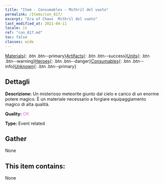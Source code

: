 ```yaml
---
title: "Item - Consumables - Mithril del vuoto"
permalink: /Items/con_817/
excerpt: "Era of Chaos  Mithril del vuoto"
last_modified_at: 2021-04-11
locale: it
ref: "con_817.md"
toc: false
classes: wide
---
```

 [Materials](/it/Items/){: .btn .btn--primary}[Artifacts](/it/Items/Artifacts/){: .btn .btn--success}[Units](/it/Items/Units/){: .btn .btn--warning}[Heroes](/it/Items/Heroes/){: .btn .btn--danger}[Consumables](/it/Items/Consumables/){: .btn .btn--info}[Unknown](/it/Items/Unknown/){: .btn .btn--primary}

## Dettagli
 **Descrizione:** Un misterioso meteorite giunto dal cielo e carico di un enorme potere magico. È un materiale necessario a forgiare equipaggiamento magico di alta qualità.

 **Quality:** <span style="color: #DA70D6">OK</span>

 **Type:** Event related

## Gather

  None

## This item contains:

  None


